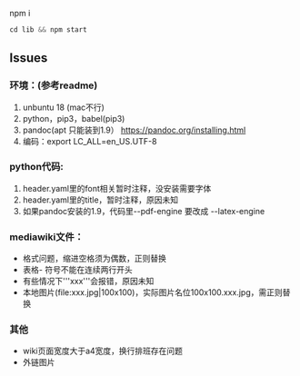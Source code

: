 
npm i

``` javascript
cd lib && npm start
```

## Issues

### 环境：(参考readme)
1. unbuntu 18 (mac不行)
2. python，pip3，babel(pip3)
3. pandoc(apt 只能装到1.9） https://pandoc.org/installing.html
4. 编码：export LC_ALL=en_US.UTF-8

### python代码:
1. header.yaml里的font相关暂时注释，没安装需要字体
2. header.yaml里的title，暂时注释，原因未知
3. 如果pandoc安装的1.9，代码里--pdf-engine 要改成 --latex-engine

### mediawiki文件：
* 格式问题，缩进空格须为偶数，正则替换
* 表格- 符号不能在连续两行开头
* 有些情况下'''xxx'''会报错，原因未知
* 本地图片(file:xxx.jpg|100x100)，实际图片名位100x100.xxx.jpg，需正则替换

### 其他
* wiki页面宽度大于a4宽度，换行排班存在问题
* 外链图片
